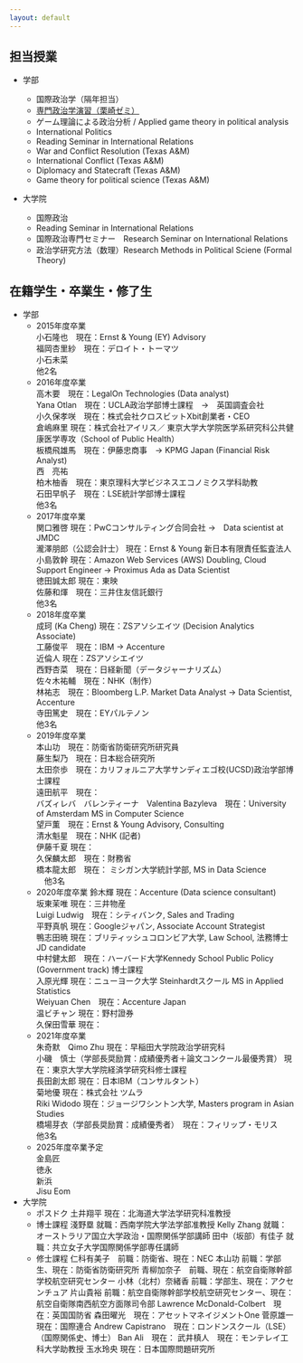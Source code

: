 ```yaml
---
layout: default
---
```


## 担当授業
- 学部
  - 国際政治学（隔年担当）
  - [専門政治学演習（栗崎ゼミ）](./u-seminar-j.html)
  - ゲーム理論による政治分析 / Applied game theory in political analysis
  - International Politics
  - Reading Seminar in International Relations
  - War and Conflict Resolution (Texas A&M)
  - International Conflict (Texas A&M)
  - Diplomacy and Statecraft (Texas A&M)
  - Game theory for political science (Texas A&M)

- 大学院
  - 国際政治
  - Reading Seminar in International Relations
  - 国際政治専門セミナー　Research Seminar on International Relations
  - 政治学研究方法（数理）Research Methods in Political Sciene (Formal Theory)

## 在籍学生・卒業生・修了生
- 学部
  - 2015年度卒業 <br>
    小石隆也　現在：Ernst & Young (EY) Advisory <br>
    福岡杏里紗　現在：デロイト・トーマツ <br>
    小石未菜 <br>
    他2名 <br>
  - 2016年度卒業 <br>
    高木要　現在：LegalOn Technologies (Data analyst) <br>
    Yana Otlan　現在：UCLA政治学部博士課程　→　英国調査会社 <br>
    小久保孝咲　現在：株式会社クロスビットXbit創業者・CEO <br>
    倉嶋麻里 現在：株式会社アイリス／ 東京大学大学院医学系研究科公共健康医学専攻（School of Public Health） <br>
    板橋飛雄馬　現在：伊藤忠商事　→ KPMG Japan (Financial Risk Analyst) <br>
    西　亮祐 <br>
    柏木柚香　現在：東京理科大学ビジネスエコノミクス学科助教 <br>
    石田早帆子　現在：LSE統計学部博士課程 <br>
    他3名 <br>
  - 2017年度卒業 <br>
    関口雅啓 現在：PwCコンサルティング合同会社 →　Data scientist at JMDC <br>
    瀧澤朋郎（公認会計士） 現在：Ernst & Young 新日本有限責任監査法人 <br>
    小島敦幹  現在：Amazon Web Services (AWS) Doubling, Cloud Support Engineer → Proximus Ada as Data Scientist <br>
    徳田誠太郎 現在：東映 <br>
    佐藤和煇　現在：三井住友信託銀行 <br>
    他3名 <br>
  - 2018年度卒業 <br>
    成珂 (Ka Cheng)  現在：ZSアソシエイツ (Decision Analytics Associate) <br>
    工藤俊平　現在：IBM -> Accenture <br>
    近倫人  現在：ZSアソシエイツ <br>
    西野杏菜　現在：日経新聞（データジャーナリズム） <br>
    佐々木祐輔　現在：NHK（制作） <br>
    林祐志　現在：Bloomberg L.P. Market Data Analyst -> Data Scientist, Accenture <br>
    寺田篤史　現在：EYパルテノン <br>
    他3名 <br>
  - 2019年度卒業 <br>
    本山功　現在：防衛省防衛研究所研究員 <br>
    藤生梨乃　現在：日本総合研究所 <br>
    太田奈歩　現在：カリフォルニア大学サンディエゴ校(UCSD)政治学部博士課程 <br>
    遠田航平　現在： <br>
    バズィレバ　バレンティーナ　Valentina Bazyleva　現在：University of Amsterdam MS in Computer Science <br>
    望戸薫　現在：Ernst & Young Advisory, Consulting <br>
    清水魁星　現在：NHK (記者) <br>
    伊藤千夏 現在： <br>
    久保麟太郎　現在：財務省 <br>
    橋本龍太郎　現在： ミシガン大学統計学部, MS in Data Science <br>
  　他3名 <br>
  - 2020年度卒業
    鈴木輝 現在：Accenture (Data science consultant) <br>
    坂東茉唯 現在：三井物産 <br>
    Luigi Ludwig　現在：シティバンク, Sales and Trading <br>
    平野真帆  現在：Googleジャパン, Associate Account Strategist <br>
    鴨志田暁 現在：ブリティッシュコロンビア大学, Law School, 法務博士JD candidate <br>
    中村健太郎　現在：ハーバード大学Kennedy School Public Policy (Government track) 博士課程 <br>
    入原光輝 現在：ニューヨーク大学 Steinhardtスクール MS in Applied Statistics <br>
    Weiyuan Chen　現在：Accenture Japan <br>
    温ビチャン 現在：野村證券 <br>
    久保田雪華 現在： <br>
  - 2021年度卒業 <br>
    朱奇默　Qimo Zhu  現在：早稲田大学院政治学研究科 <br>
    小磯　慎士（学部長奨励賞：成績優秀者＋論文コンクール最優秀賞） 現在：東京大学大学院経済学研究科修士課程 <br>
    長田創太郎 現在：日本IBM（コンサルタント） <br>
    菊地優 現在：株式会社 ツムラ <br>
    Riki Widodo  現在：ジョージワシントン大学, Masters program in Asian Studies <br>
    橋場芽衣（学部長奨励賞：成績優秀者）　現在：フィリップ・モリス <br>
    他3名 <br>
  - 2025年度卒業予定 <br>
    金島匠 <br>
    徳永 <br>
    新浜 <br>
    Jisu Eom <br>
- 大学院
  - ポスドク
    土井翔平  現在：北海道大学法学研究科准教授
  - 博士課程
    淺野塁  就職：西南学院大学法学部准教授
    Kelly Zhang  就職：オーストラリア国立大学政治・国際関係学部講師
    田中（坂部）有佳子  就職：共立女子大学国際関係学部専任講師
  - 修士課程
    仁科有美子　前職：防衛省、現在：NEC
    本山功  前職：学部生、現在：防衛省防衛研究所
    青柳加奈子　前職、現在：航空自衛隊幹部学校航空研究センター
    小林（北村）奈緒香  前職：学部生、現在：アクセンチュア
    片山貴裕 前職：航空自衛隊幹部学校航空研究センター、現在：航空自衛隊南西航空方面隊司令部
    Lawrence McDonald-Colbert　現在：英国国防省
    森田曜光　現在：アセットマネイジメントOne
    菅原雄一　現在：国際連合
    Andrew Capistrano　現在：ロンドンスクール（LSE）（国際関係史、博士）
    Ban Ali　現在：
    武井槙人　現在：モンテレイ工科大学助教授
    玉水玲央  現在：日本国際問題研究所


